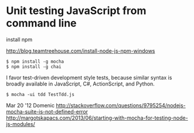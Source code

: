 # Unit testing JavaScript from command line

install npm

<http://blog.teamtreehouse.com/install-node-js-npm-windows>

    $ npm install -g mocha
    $ npm install -g chai

I favor test-driven development style tests, because similar syntax is broadly available in JavaScript, C#, ActionScript, and Python.

    $ mocha -ui tdd TestTdd.js

Mar 20 '12 Domenic
<http://stackoverflow.com/questions/9795254/nodejs-mocha-suite-is-not-defined-error>
<http://margotskapacs.com/2013/06/starting-with-mocha-for-testing-node-js-modules/>


